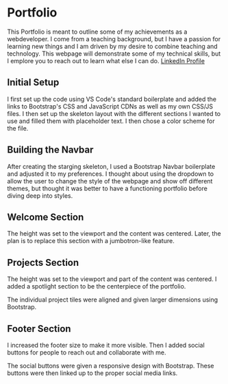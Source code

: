 # Portfolio

This Portfolio is meant to outline some of my achievements as a webdeveloper. I come from a teaching background, but I have a passion for learning new things and I am driven by my desire to combine teaching and technology. This webpage will demonstrate some of my technical skills, but I emplore you to reach out to learn what else I can do. [LinkedIn Profile](https://www.linkedin.com/in/trevor-lister)

## Initial Setup

I first set up the code using VS Code's standard boilerplate and added the links to Bootstrap's CSS and JavaScript CDNs as well as my own CSS/JS files. I then set up the skeleton layout with the different sections I wanted to use and filled them with placeholder text. I then chose a color scheme for the file.

## Building the Navbar

After creating the starging skeleton, I used a Bootstrap Navbar boilerplate and adjusted it to my preferences. I thought about using the dropdown to allow the user to change the style of the webpage and show off different themes, but thought it was better to have a functioning portfolio before diving deep into styles.

## Welcome Section

The height was set to the viewport and the content was centered. Later, the plan is to replace this section with a jumbotron-like feature.

## Projects Section

The height was set to the viewport and part of the content was centered. I added a spotlight section to be the centerpiece of the portfolio. 

The individual project tiles were aligned and given larger dimensions using Bootstrap.

## Footer Section

I increased the footer size to make it more visible. Then I added social buttons for people to reach out and collaborate with me. 

The social buttons were given a responsive design with Bootstrap. These buttons were then linked up to the proper social media links.